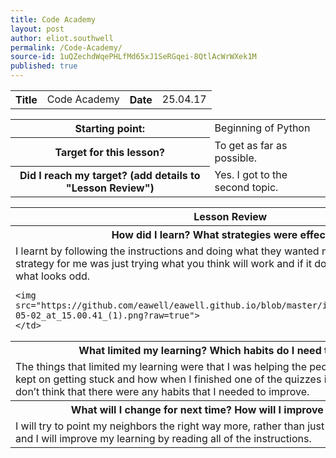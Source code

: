 ```yaml
---
title: Code Academy
layout: post
author: eliot.southwell
permalink: /Code-Academy/
source-id: 1uQZechdWqePHLfMd65xJ1SeRGqei-8QtlAcWrWXek1M
published: true
---
```

<table class="table1">
  <tr>
  <th>Title</th>
    <td>Code Academy</td>
    <th>Date</th>
    <td>25.04.17</td>
  </tr>
</table>


<table class="table1">
  <tr>
    <th>Starting point:</th>
    <td>Beginning of Python</td>
  </tr>
  <tr>
    <th>Target for this lesson?</th>
    <td>To get as far as possible.</td>
  </tr>
  <tr>
    <th>Did I reach my target? 
(add details to "Lesson Review")</th>
    <td>Yes. I got to the second topic.</td>
  </tr>
</table>


<table class="table1">
  <tr>
    <th>Lesson Review</th>
  </tr>
  <tr>
    <th>How did I learn? What strategies were effective? </th>
  </tr>
  <tr>
    <td>I learnt by following the instructions and doing what they wanted me to do. The best strategy for me was just trying what you think will work and if it doesn't work, just change what looks odd.
    
    
    
    
    
    
    
    
    <img src="https://github.com/eawell/eawell.github.io/blob/master/images/Screen_Shot_2017-05-02_at_15.00.41_(1).png?raw=true">
    </td>
  </tr>
  <tr>
    <th>What limited my learning? Which habits do I need to work on? </th>
  </tr>
  <tr>
    <td>The things that limited my learning were that I was helping the people next to me as they kept on getting stuck and how when I finished one of the quizzes it skipped a course. I don’t think that there were any habits that I needed to improve.</td>
  </tr>
  <tr>
    <th>What will I change for next time? How will I improve my learning?</th>
  </tr>
  <tr>
    <td>I will try to point my neighbors the right way more, rather than just telling them the answer and I will improve my learning by reading all of the instructions.</td>
  </tr>
</table>


